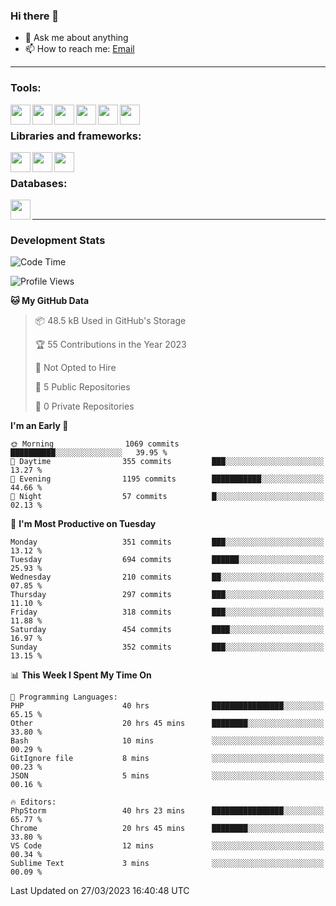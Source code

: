 ### Hi there 👋

- 💬 Ask me about anything
- 📫 How to reach me: [Email]

---

### Tools:
<img align='left' height="32" width="32" src="https://cdn.jsdelivr.net/npm/simple-icons@4.8.0/icons/phpstorm.svg" />
<img align='left' height="32" width="32" src="https://cdn.jsdelivr.net/npm/simple-icons@4.8.0/icons/webstorm.svg" />
<img align='left' height="32" width="32" src="https://cdn.jsdelivr.net/npm/simple-icons@4.8.0/icons/visualstudiocode.svg" />
<img align='left' height="32" width="32" src="https://cdn.jsdelivr.net/npm/simple-icons@4.8.0/icons/sublimetext.svg" />
<img align='left' height="32" width="32" src="https://cdn.jsdelivr.net/npm/simple-icons@4.8.0/icons/laragon.svg" />
<img align='left' height="32" width="32" src="https://cdn.jsdelivr.net/npm/simple-icons@4.8.0/icons/docker.svg" />
<br>

### Libraries and frameworks:
<img align='left' height="32" width="32" src="https://cdn.jsdelivr.net/npm/simple-icons@4.8.0/icons/laravel.svg" />
<img align='left' height="32" width="32" src="https://cdn.jsdelivr.net/npm/simple-icons@4.8.0/icons/vue-dot-js.svg" />
<img align='left' height="32" width="32" src="https://cdn.jsdelivr.net/npm/simple-icons@4.8.0/icons/jquery.svg" />
<br>

### Databases:
<img align='left' height="32" width="32" src="https://cdn.jsdelivr.net/npm/simple-icons@4.8.0/icons/mysql.svg" />
<br>

---
### Development Stats
<!--START_SECTION:waka-->
![Code Time](http://img.shields.io/badge/Code%20Time-1%2C199%20hrs%2031%20mins-blue)

![Profile Views](http://img.shields.io/badge/Profile%20Views-0-blue)

**🐱 My GitHub Data** 

> 📦 48.5 kB Used in GitHub's Storage 
 > 
> 🏆 55 Contributions in the Year 2023
 > 
> 🚫 Not Opted to Hire
 > 
> 📜 5 Public Repositories 
 > 
> 🔑 0 Private Repositories 
 > 
**I'm an Early 🐤** 

```text
🌞 Morning                1069 commits        ██████████░░░░░░░░░░░░░░░   39.95 % 
🌆 Daytime                355 commits         ███░░░░░░░░░░░░░░░░░░░░░░   13.27 % 
🌃 Evening                1195 commits        ███████████░░░░░░░░░░░░░░   44.66 % 
🌙 Night                  57 commits          █░░░░░░░░░░░░░░░░░░░░░░░░   02.13 % 
```
📅 **I'm Most Productive on Tuesday** 

```text
Monday                   351 commits         ███░░░░░░░░░░░░░░░░░░░░░░   13.12 % 
Tuesday                  694 commits         ██████░░░░░░░░░░░░░░░░░░░   25.93 % 
Wednesday                210 commits         ██░░░░░░░░░░░░░░░░░░░░░░░   07.85 % 
Thursday                 297 commits         ███░░░░░░░░░░░░░░░░░░░░░░   11.10 % 
Friday                   318 commits         ███░░░░░░░░░░░░░░░░░░░░░░   11.88 % 
Saturday                 454 commits         ████░░░░░░░░░░░░░░░░░░░░░   16.97 % 
Sunday                   352 commits         ███░░░░░░░░░░░░░░░░░░░░░░   13.15 % 
```


📊 **This Week I Spent My Time On** 

```text
💬 Programming Languages: 
PHP                      40 hrs              ████████████████░░░░░░░░░   65.15 % 
Other                    20 hrs 45 mins      ████████░░░░░░░░░░░░░░░░░   33.80 % 
Bash                     10 mins             ░░░░░░░░░░░░░░░░░░░░░░░░░   00.29 % 
GitIgnore file           8 mins              ░░░░░░░░░░░░░░░░░░░░░░░░░   00.23 % 
JSON                     5 mins              ░░░░░░░░░░░░░░░░░░░░░░░░░   00.16 % 

🔥 Editors: 
PhpStorm                 40 hrs 23 mins      ████████████████░░░░░░░░░   65.77 % 
Chrome                   20 hrs 45 mins      ████████░░░░░░░░░░░░░░░░░   33.80 % 
VS Code                  12 mins             ░░░░░░░░░░░░░░░░░░░░░░░░░   00.34 % 
Sublime Text             3 mins              ░░░░░░░░░░░░░░░░░░░░░░░░░   00.09 % 
```


 Last Updated on 27/03/2023 16:40:48 UTC
<!--END_SECTION:waka-->

[huyviet]: https://huyviet.vn/
[EMAIl]: https://mail.google.com/mail/u/0/?fs=1&tf=cm&source=mailto&to=huynguyenviet0110@gmail.com
